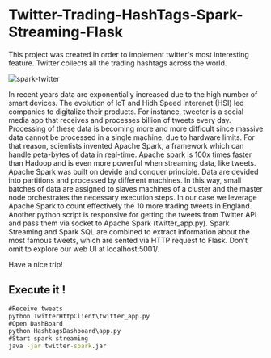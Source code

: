 # Twitter-Trading-HashTags-Spark-Streaming-Flask
This project was created in order to implement twitter's most interesting feature. Twitter collects all the trading hashtags across the world. 

![spark-twitter](https://user-images.githubusercontent.com/25617530/132982067-2252a19a-66e5-4545-8bb1-ae10a6e84c83.jpg)

In recent years data are exponentially increased due to the high number of smart devices. The evolution of IoT and Hidh Speed Interenet (HSI) 
led companies to digitalize their products. For instance, tweeter is a social media app that receives and processes billion of tweets every day.
Processing of these data is becoming more and more difficult since massive data cannot be processed in a single machine, due to hardware limits.
For that reason, scientists invented Apache Spark, a framework which can handle peta-bytes of data in real-time. Apache spark is 100x times faster than 
Hadoop and is even more powerful when streaming data, like tweets. Apache Spark was built on devide and conquer principle. Data are devided
into partitions and processed by different machines. In this way, small batches of data are assigned to slaves machines of a cluster and the master node
orchestrates the necessary execution steps. In our case we leverage Apache Spark to count effectively the 10 more trading tweets in England. 
Another python script is responsive for getting the tweets from Twitter API and pass them via socket to Apache Spark (twitter_app.py).
Spark Streaming and Spark SQL are combined to extract information about the most famous tweets, which are sented via HTTP request to Flask.
Don't omit to explore our web UI at localhost:5001/.

Have a nice trip!

## Execute it !
```bat
#Receive tweets
python TwitterHttpClient\twitter_app.py
#Open DashBoard
python HashtagsDashboard\app.py
#Start spark streaming
java -jar twitter-spark.jar
```


